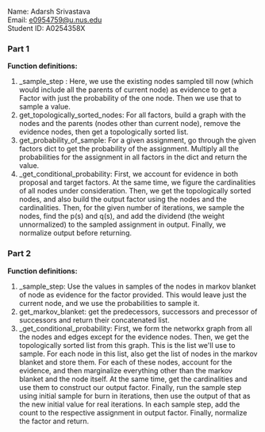 Name: Adarsh Srivastava  
Email: e0954759@u.nus.edu  
Student ID: A0254358X

### Part 1
**Function definitions:**
1. _sample_step : Here, we use the existing nodes sampled till now (which would include all the parents of current node) as evidence to get a Factor with just the probability of the one node. Then we use that to sample a value.
2. get_topologically_sorted_nodes: For all factors, build a graph with the nodes and the parents (nodes other than current node), remove the evidence nodes, then get a topologically sorted list.
3. get_probability_of_sample: For a given assignment, go through the given factors dict to get the probability of the assignment. Multiply all the probabilities for the assignment in all factors in the dict and return the value.
4. _get_conditional_probability: First, we account for evidence in both proposal and target factors. At the same time, we figure the cardinalities of all nodes under consideration. Then, we get the topologically sorted nodes, and also build the output factor using the nodes and the cardinalities. Then, for the given number of iterations, we sample the nodes, find the p(s) and q(s), and add the dividend (the weight unnormalized) to the sampled assignment in output. Finally, we normalize output before returning. 
### Part 2
**Function definitions:**
1. _sample_step: Use the values in samples of the nodes in markov blanket of node as evidence for the factor provided. This would leave just the current node, and we use the probabilities to sample it. 
2. get_markov_blanket: get the predecessors, successors and precessor of successors and return their concatenated list.
3. _get_conditional_probability: First, we form the networkx graph from all the nodes and edges except for the evidence nodes. Then, we get the topologically sorted list from this graph. This is the list we'll use to sample. For each node in this list, also get the list of nodes in the markov blanket and store them. For each of these nodes, account for the evidence, and then marginalize everything other than the markov blanket and the node itself. At the same time, get the cardinalities and use them to construct our output factor. Finally, run the sample step using initial sample for burn in iterations, then use the output of that as the new initial value for real iterations. In each sample step, add the count to the respective assignment in output factor. Finally, normalize the factor and return. 


